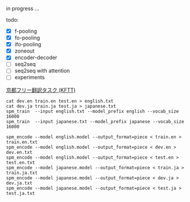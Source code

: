in progress ...

todo:
- [x] f-pooling
- [x] fo-pooling
- [x] ifo-pooling
- [x] zoneout
- [x] encoder-decoder
- [ ] seq2seq
- [ ] seq2seq with attention
- [ ] experiments

[京都フリー翻訳タスク (KFTT)](http://www.phontron.com/kftt/index-ja.html#dataonly)

```
cat dev.en train.en test.en > english.txt
cat dev.ja train.ja test.ja > japanese.txt
spm_train  --input english.txt --model_prefix english --vocab_size 16000
spm_train  --input japanese.txt --model_prefix japanese --vocab_size 16000
```

```
spm_encode --model english.model --output_format=piece < train.en > train.en.txt
spm_encode --model english.model --output_format=piece < dev.en > dev.en.txt
spm_encode --model english.model --output_format=piece < test.en > test.en.txt
spm_encode --model japanese.model --output_format=piece < train.ja > train.ja.txt
spm_encode --model japanese.model --output_format=piece < dev.ja > dev.ja.txt
spm_encode --model japanese.model --output_format=piece < test.ja > test.ja.txt
```